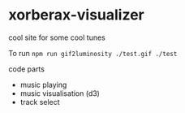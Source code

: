 # xorberax-visualizer
cool site for some cool tunes


To run
`npm run gif2luminosity ./test.gif ./test`



code parts
- music playing
- music visualisation (d3)
- track select